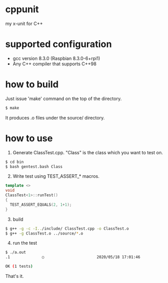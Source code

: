 # cppunit
my x-unit for C++

# supported configuration
- gcc version 8.3.0 (Raspbian 8.3.0-6+rpi1)
- Any C++ compiler that supports C++98

# how to build
Just issue 'make' command on the top of the directory.

```bash
$ make
```

It produces .o files under the source/ directory.

# how to use
1. Generate ClassTest.cpp. "Class" is the class which you want to test on.

```bash
$ cd bin
$ bash gentest.bash Class
```

2. Write test using TEST_ASSERT_* macros.

```c++
template <>
void
ClassTest<1>::runTest()
{
  TEST_ASSERT_EQUALS(2, 1+1);
}
```

3. build
```bash
$ g++ -g -c -I../include/ ClassTest.cpp -o ClassTest.o
$ g++ -g ClassTest.o ../source/*.o
```

4. run the test
```bash
$ ./a.out
.1              ○                       2020/05/18 17:01:46

OK (1 tests)
```

That's it.
